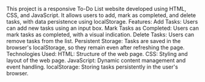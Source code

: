 This project is a responsive To-Do List website developed using HTML, CSS, and JavaScript. It allows users to add, mark as completed, and delete tasks, with data persistence using localStorage.
Features: 
Add Tasks: Users can add new tasks using an input box.
Mark Tasks as Completed: Users can mark tasks as completed, with a visual indication.
Delete Tasks: Users can remove tasks from the list.
Persistent Storage: Tasks are saved in the browser's localStorage, so they remain even after refreshing the page.
Technologies Used:
HTML: Structure of the web page.
CSS: Styling and layout of the web page.
JavaScript: Dynamic content management and event handling.
localStorage: Storing tasks persistently in the user's browser.
